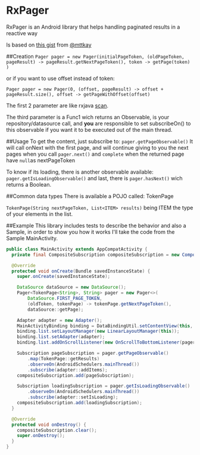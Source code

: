 # RxPager
RxPager is an Android library that helps handling paginated results in a reactive way

Is based on [this gist](https://gist.github.com/mttkay/24881a0ce986f6ec4b4d) from [@mttkay](https://gist.github.com/mttkay)

##Creation
`Pager pager = new Pager(initialPageToken, (oldPageToken, pageResult) -> pageResult.getNextPageToken(), token -> getPage(token) )`

or if you want to use offset instead of token:

`Pager pager = new Pager(0, (offset, pageResult) -> offset + pageResult.size(), offset -> getPageWithOffset(offset)`

The first 2 parameter are like rxjava [scan](http://reactivex.io/documentation/operators/scan.html).

The third parameter is a Func1 wich returns an Observable, is your repository/datasource call, and **you** are responsible to set subscribeOn() to this observable if you want it to be executed out of the main thread.

##Usage
To get the content, just subscribe to: `pager.getPageObservable()`
It will call onNext with the first page, and will continue giving to you the next pages when you call `pager.next()` and `complete` when the returned page have `null`as nextPageToken

To know if its loading, there is another observable available: `pager.getIsLoadingObservable()`
and last, there is `pager.hasNext()` wich returns a Boolean.

##Common data types
There is available a POJO called: TokenPage

`TokenPage(String nextPageToken, List<ITEM> results)`
being ITEM the type of your elements in the list.

##Example
This library includes tests to describe the behavior and also a Sample, in order to show you how it works I'll take the code from the Sample MainActivity.
```java
public class MainActivity extends AppCompatActivity {
  private final CompositeSubscription compositeSubscription = new CompositeSubscription();

  @Override
  protected void onCreate(Bundle savedInstanceState) {
    super.onCreate(savedInstanceState);

    DataSource dataSource = new DataSource();
    Pager<TokenPage<String>, String> pager = new Pager<>(
        DataSource.FIRST_PAGE_TOKEN,
        (oldToken, tokenPage) -> tokenPage.getNextPageToken(),
        dataSource::getPage);

    Adapter adapter = new Adapter();
    MainActivityBinding binding = DataBindingUtil.setContentView(this, R.layout.main_activity);
    binding.list.setLayoutManager(new LinearLayoutManager(this));
    binding.list.setAdapter(adapter);
    binding.list.addOnScrollListener(new OnScrollToBottomListener(pager::next));

    Subscription pageSubscription = pager.getPageObservable()
        .map(TokenPage::getResults)
        .observeOn(AndroidSchedulers.mainThread())
        .subscribe(adapter::addItems);
    compositeSubscription.add(pageSubscription);

    Subscription loadingSubscription = pager.getIsLoadingObservable()
        .observeOn(AndroidSchedulers.mainThread())
        .subscribe(adapter::setIsLoading);
    compositeSubscription.add(loadingSubscription);
  }

  @Override
  protected void onDestroy() {
    compositeSubscription.clear();
    super.onDestroy();
  }
}
```
